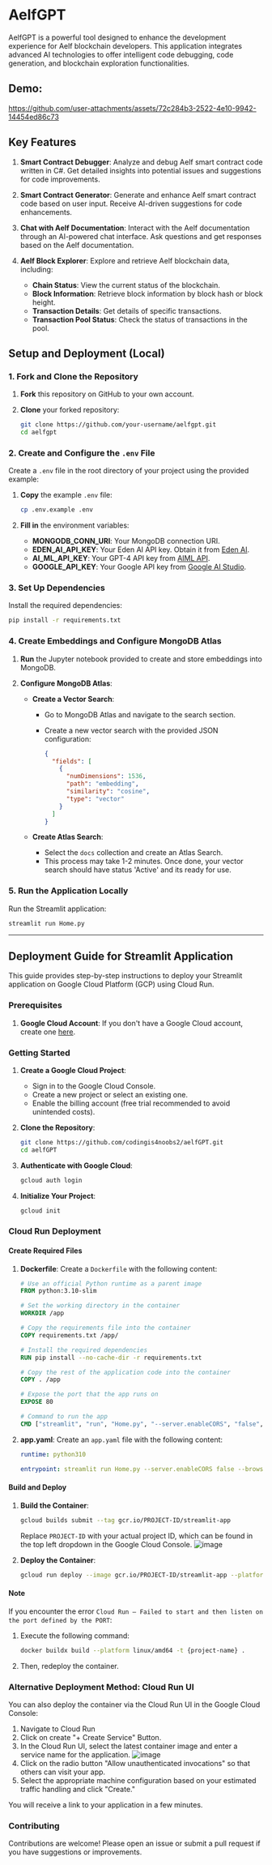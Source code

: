 # AelfGPT

AelfGPT is a powerful tool designed to enhance the development experience for Aelf blockchain developers. This application integrates advanced AI technologies to offer intelligent code debugging, code generation, and blockchain exploration functionalities. 

## Demo:
https://github.com/user-attachments/assets/72c284b3-2522-4e10-9942-14454ed86c73

## Key Features

1. **Smart Contract Debugger**: Analyze and debug Aelf smart contract code written in C#. Get detailed insights into potential issues and suggestions for code improvements.

2. **Smart Contract Generator**: Generate and enhance Aelf smart contract code based on user input. Receive AI-driven suggestions for code enhancements.

3. **Chat with Aelf Documentation**: Interact with the Aelf documentation through an AI-powered chat interface. Ask questions and get responses based on the Aelf documentation.

4. **Aelf Block Explorer**: Explore and retrieve Aelf blockchain data, including:
   - **Chain Status**: View the current status of the blockchain.
   - **Block Information**: Retrieve block information by block hash or block height.
   - **Transaction Details**: Get details of specific transactions.
   - **Transaction Pool Status**: Check the status of transactions in the pool.

## Setup and Deployment (Local)

### 1. Fork and Clone the Repository

1. **Fork** this repository on GitHub to your own account.
2. **Clone** your forked repository:

   ```bash
   git clone https://github.com/your-username/aelfgpt.git
   cd aelfgpt
   ```

### 2. Create and Configure the `.env` File

Create a `.env` file in the root directory of your project using the provided example:

1. **Copy** the example `.env` file:

   ```bash
   cp .env.example .env
   ```

2. **Fill in** the environment variables:

   - **MONGODB_CONN_URI**: Your MongoDB connection URI.
   - **EDEN_AI_API_KEY**: Your Eden AI API key. Obtain it from [Eden AI](https://app.edenai.run/bricks/default).
   - **AI_ML_API_KEY**: Your GPT-4 API key from [AIML API](https://aimlapi.com/app/keys).
   - **GOOGLE_API_KEY**: Your Google API key from [Google AI Studio](https://aistudio.google.com/app/prompts/new_chat).

### 3. Set Up Dependencies

Install the required dependencies:

```bash
pip install -r requirements.txt
```

### 4. Create Embeddings and Configure MongoDB Atlas

1. **Run** the Jupyter notebook provided to create and store embeddings into MongoDB.

2. **Configure MongoDB Atlas**:

   - **Create a Vector Search**:
     - Go to MongoDB Atlas and navigate to the search section.
     - Create a new vector search with the provided JSON configuration:

       ```json
       {
         "fields": [
           {
             "numDimensions": 1536,
             "path": "embedding",
             "similarity": "cosine",
             "type": "vector"
           }
         ]
       }
       ```

   - **Create Atlas Search**:
     - Select the `docs` collection and create an Atlas Search.
     - This process may take 1-2 minutes. Once done, your vector search should have status 'Active' and its ready for use.

### 5. Run the Application Locally

Run the Streamlit application:

```bash
streamlit run Home.py
```
---

## Deployment Guide for Streamlit Application

This guide provides step-by-step instructions to deploy your Streamlit application on Google Cloud Platform (GCP) using Cloud Run. 

### Prerequisites

1. **Google Cloud Account**: If you don't have a Google Cloud account, create one [here](https://cloud.google.com/).

### Getting Started

1. **Create a Google Cloud Project**:
   - Sign in to the Google Cloud Console.
   - Create a new project or select an existing one.
   - Enable the billing account (free trial recommended to avoid unintended costs).

2. **Clone the Repository**:
   ```bash
   git clone https://github.com/codingis4noobs2/aelfGPT.git
   cd aelfGPT
   ```

3. **Authenticate with Google Cloud**:
   ```bash
   gcloud auth login
   ```

4. **Initialize Your Project**:
   ```bash
   gcloud init
   ```

### Cloud Run Deployment

#### Create Required Files

1. **Dockerfile**:
   Create a `Dockerfile` with the following content:
   ```dockerfile
   # Use an official Python runtime as a parent image
   FROM python:3.10-slim

   # Set the working directory in the container
   WORKDIR /app

   # Copy the requirements file into the container
   COPY requirements.txt /app/

   # Install the required dependencies
   RUN pip install --no-cache-dir -r requirements.txt

   # Copy the rest of the application code into the container
   COPY . /app

   # Expose the port that the app runs on
   EXPOSE 80

   # Command to run the app
   CMD ["streamlit", "run", "Home.py", "--server.enableCORS", "false", "--browser.serverAddress", "0.0.0.0", "--browser.gatherUsageStats", "false", "--server.port", "80"]
   ```

2. **app.yaml**:
   Create an `app.yaml` file with the following content:
   ```yaml
   runtime: python310

   entrypoint: streamlit run Home.py --server.enableCORS false --browser.serverAddress 0.0.0.0 --browser.gatherUsageStats false --server.port $PORT
   ```

#### Build and Deploy

1. **Build the Container**:
   ```bash
   gcloud builds submit --tag gcr.io/PROJECT-ID/streamlit-app
   ```
   Replace `PROJECT-ID` with your actual project ID, which can be found in the top left dropdown in the Google Cloud Console.
   ![image](https://github.com/user-attachments/assets/85683ece-aa60-4357-8603-6897c0fbbc18)

2. **Deploy the Container**:
   ```bash
   gcloud run deploy --image gcr.io/PROJECT-ID/streamlit-app --platform managed --allow-unauthenticated
   ```

#### Note
If you encounter the error `Cloud Run – Failed to start and then listen on the port defined by the PORT`:

1. Execute the following command:
   ```bash
   docker buildx build --platform linux/amd64 -t {project-name} .
   ```
2. Then, redeploy the container.

### Alternative Deployment Method: Cloud Run UI

You can also deploy the container via the Cloud Run UI in the Google Cloud Console:
1. Navigate to Cloud Run
2. Click on create "+ Create Service" Button.
3. In the Cloud Run UI, select the latest container image and enter a service name for the application.
   ![image](https://github.com/user-attachments/assets/58a6bc00-c02d-4244-aa32-d534e684c2ec)
4. Click on the radio button "Allow unauthenticated invocations" so that others can visit your app.
5. Select the appropriate machine configuration based on your estimated traffic handling and click "Create."

You will receive a link to your application in a few minutes.

### Contributing

Contributions are welcome! Please open an issue or submit a pull request if you have suggestions or improvements.
